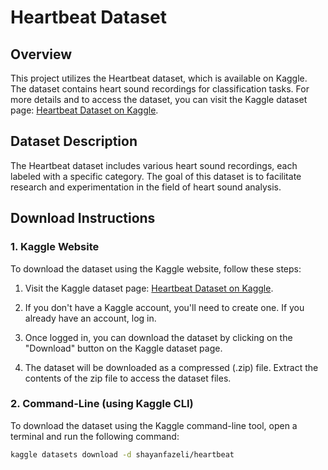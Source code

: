 # Heartbeat Dataset

## Overview

This project utilizes the Heartbeat dataset, which is available on Kaggle. The dataset contains heart sound recordings for classification tasks. For more details and to access the dataset, you can visit the Kaggle dataset page: [Heartbeat Dataset on Kaggle](https://www.kaggle.com/datasets/shayanfazeli/heartbeat).

## Dataset Description

The Heartbeat dataset includes various heart sound recordings, each labeled with a specific category. The goal of this dataset is to facilitate research and experimentation in the field of heart sound analysis.

## Download Instructions

### 1. Kaggle Website

To download the dataset using the Kaggle website, follow these steps:

1. Visit the Kaggle dataset page: [Heartbeat Dataset on Kaggle](https://www.kaggle.com/datasets/shayanfazeli/heartbeat).

2. If you don't have a Kaggle account, you'll need to create one. If you already have an account, log in.

3. Once logged in, you can download the dataset by clicking on the "Download" button on the Kaggle dataset page.

4. The dataset will be downloaded as a compressed (.zip) file. Extract the contents of the zip file to access the dataset files.

### 2. Command-Line (using Kaggle CLI)

To download the dataset using the Kaggle command-line tool, open a terminal and run the following command:

```bash
kaggle datasets download -d shayanfazeli/heartbeat
